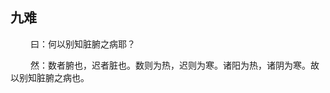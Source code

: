## 九难
<p>&emsp;&emsp;
曰：何以别知脏腑之病耶？
</p>
<p>&emsp;&emsp;
然：数者腑也，迟者脏也。数则为热，迟则为寒。诸阳为热，诸阴为寒。故以别知脏腑之病也。
</p>


